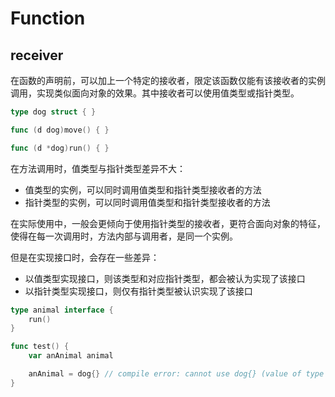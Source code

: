 # Function

## receiver

在函数的声明前，可以加上一个特定的接收者，限定该函数仅能有该接收者的实例调用，实现类似面向对象的效果。其中接收者可以使用值类型或指针类型。

```go
type dog struct { }

func (d dog)move() { }

func (d *dog)run() { }
```

在方法调用时，值类型与指针类型差异不大：

- 值类型的实例，可以同时调用值类型和指针类型接收者的方法
- 指针类型的实例，可以同时调用值类型和指针类型接收者的方法

在实际使用中，一般会更倾向于使用指针类型的接收者，更符合面向对象的特征，使得在每一次调用时，方法内部与调用者，是同一个实例。

但是在实现接口时，会存在一些差异：

- 以值类型实现接口，则该类型和对应指针类型，都会被认为实现了该接口
- 以指针类型实现接口，则仅有指针类型被认识实现了该接口

```go
type animal interface {
    run()
}

func test() {
    var anAnimal animal

    anAnimal = dog{} // compile error: cannot use dog{} (value of type dog) as animal value in assignment: dog does not implement animal (method run has pointer receiver)
}
```
